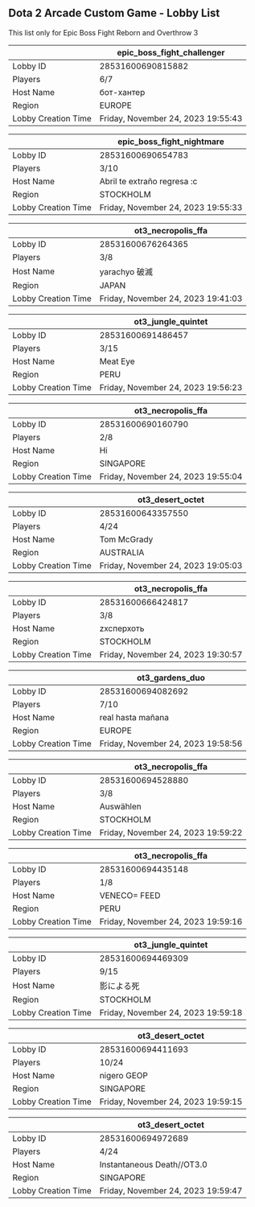 ## Dota 2 Arcade Custom Game - Lobby List

This list only for Epic Boss Fight Reborn and Overthrow 3

|  | epic_boss_fight_challenger |
| ------ | ------ |
| Lobby ID | 28531600690815882 |
| Players | 6/7 |
| Host Name | бот-хантер |
| Region | EUROPE |
| Lobby Creation Time | Friday, November 24, 2023 19:55:43 |


|  | epic_boss_fight_nightmare |
| ------ | ------ |
| Lobby ID | 28531600690654783 |
| Players | 3/10 |
| Host Name | Abril te extraño regresa :c |
| Region | STOCKHOLM |
| Lobby Creation Time | Friday, November 24, 2023 19:55:33 |


|  | ot3_necropolis_ffa |
| ------ | ------ |
| Lobby ID | 28531600676264365 |
| Players | 3/8 |
| Host Name | yarachyo 破滅 |
| Region | JAPAN |
| Lobby Creation Time | Friday, November 24, 2023 19:41:03 |


|  | ot3_jungle_quintet |
| ------ | ------ |
| Lobby ID | 28531600691486457 |
| Players | 3/15 |
| Host Name | Meat Eye |
| Region | PERU |
| Lobby Creation Time | Friday, November 24, 2023 19:56:23 |


|  | ot3_necropolis_ffa |
| ------ | ------ |
| Lobby ID | 28531600690160790 |
| Players | 2/8 |
| Host Name | Hi |
| Region | SINGAPORE |
| Lobby Creation Time | Friday, November 24, 2023 19:55:04 |


|  | ot3_desert_octet |
| ------ | ------ |
| Lobby ID | 28531600643357550 |
| Players | 4/24 |
| Host Name | Tom McGrady |
| Region | AUSTRALIA |
| Lobby Creation Time | Friday, November 24, 2023 19:05:03 |


|  | ot3_necropolis_ffa |
| ------ | ------ |
| Lobby ID | 28531600666424817 |
| Players | 3/8 |
| Host Name | zxcперхоть |
| Region | STOCKHOLM |
| Lobby Creation Time | Friday, November 24, 2023 19:30:57 |


|  | ot3_gardens_duo |
| ------ | ------ |
| Lobby ID | 28531600694082692 |
| Players | 7/10 |
| Host Name | real hasta mañana |
| Region | EUROPE |
| Lobby Creation Time | Friday, November 24, 2023 19:58:56 |


|  | ot3_necropolis_ffa |
| ------ | ------ |
| Lobby ID | 28531600694528880 |
| Players | 3/8 |
| Host Name | Auswählen |
| Region | STOCKHOLM |
| Lobby Creation Time | Friday, November 24, 2023 19:59:22 |


|  | ot3_necropolis_ffa |
| ------ | ------ |
| Lobby ID | 28531600694435148 |
| Players | 1/8 |
| Host Name | VENECO= FEED |
| Region | PERU |
| Lobby Creation Time | Friday, November 24, 2023 19:59:16 |


|  | ot3_jungle_quintet |
| ------ | ------ |
| Lobby ID | 28531600694469309 |
| Players | 9/15 |
| Host Name | 影による死 |
| Region | STOCKHOLM |
| Lobby Creation Time | Friday, November 24, 2023 19:59:18 |


|  | ot3_desert_octet |
| ------ | ------ |
| Lobby ID | 28531600694411693 |
| Players | 10/24 |
| Host Name | nigero GEOP |
| Region | SINGAPORE |
| Lobby Creation Time | Friday, November 24, 2023 19:59:15 |


|  | ot3_desert_octet |
| ------ | ------ |
| Lobby ID | 28531600694972689 |
| Players | 4/24 |
| Host Name | Instantaneous Death//OT3.0 |
| Region | SINGAPORE |
| Lobby Creation Time | Friday, November 24, 2023 19:59:47 |


